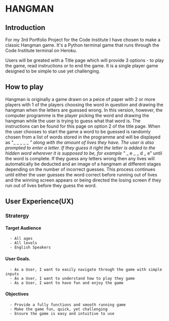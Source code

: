 # HANGMAN

## Introduction

For my 3rd Portfolio Project for the Code Institute I have chosen to make a classic Hangman game.
It's a Python terminal game that runs through the Code Institute terminal on Heroku.

Users will be greated with a Title page which will provide 3 options - to play the game, read instructions or to end the game. 
It is a single player game designed to be simple to use yet challenging.

## How to play

Hangman is originally a game drawn on a peice of paper with 2 or more players with 1 of the players choosing the word in question and drawing the hangman when the letters are guessed wrong. In this version, however, the computer programme is the player picking the word and drawing the hangman while the user is trying to guess what that word is. 
The instructions can be found for this page on option 2 of the title page.
When the user chooses to start the game a word to be guessed is randomly chosen from a list of words stored in the programme and will be displayed as "_ _ _ _ _ _" along with the amount of lives they have.
The user is also prompted to enter a letter. If they guess it right the letter is added to the hidden word wherever it is supposed to be, for example "_ _ e _ _ d _ e" until the word is complete. If they guess any letters wrong then any lives will automatically be deducted and an image of a hangmam at different stages depending on the number of incorrect guesses.
This process continues until either the user guesses the word correct before running out of lives and the winning screen 
appears or being directed the losing screen if they run out of lives before they guess the word.

## User Experience(UX)
### Stratergy

#### Target Audience
      - All ages
      - All levels
      - English Speakers

#### User Goals.
      - As a User, I want to easily navigate through the game with simple inputs
      - As a User, I want to understand how to play they game
      - As a User, I want to have fun and enjoy the game

#### Objectives
      - Provide a fully functions and smooth running game
      - Make the game fun, quick, yet challenging
      - Ensure the game is easy and intuitive to use


